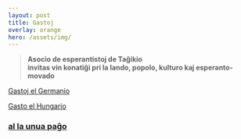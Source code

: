 ```yaml
---
layout: post
title: Gastoj
overlay: orange
hero: /assets/img/
---
```




> **Asocio de esperantistoj de Taĝikio  
> invitas vin konatiĝi pri la lando, popolo, kulturo kaj
> esperanto-movado**

[Gastoj el Germanio](gastoj/gastoj_el_germanio.htm)

[Gasto el Hungario](gastoj/gasto_el_hungario.htm)

### [al la unua paĝo](index.htm)
